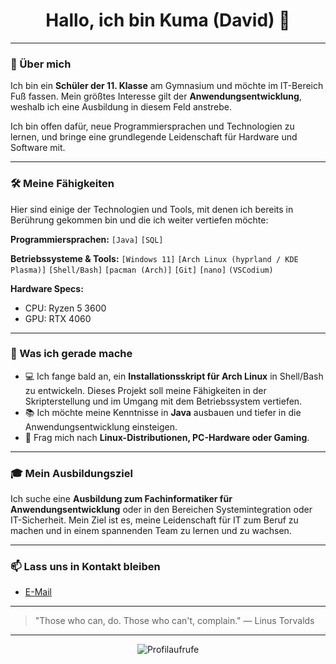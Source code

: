 <div align="center">
  <h1 align="center">Hallo, ich bin <span style="font-weight: bold;">Kuma (David)</span> 👋</h1>
</div>

---

### 🚀 Über mich
Ich bin ein **Schüler der 11. Klasse** am Gymnasium und möchte im IT-Bereich Fuß fassen. Mein größtes Interesse gilt der **Anwendungsentwicklung**, weshalb ich eine Ausbildung in diesem Feld anstrebe.

Ich bin offen dafür, neue Programmiersprachen und Technologien zu lernen, und bringe eine grundlegende Leidenschaft für Hardware und Software mit.

---

### 🛠️ Meine Fähigkeiten
Hier sind einige der Technologien und Tools, mit denen ich bereits in Berührung gekommen bin und die ich weiter vertiefen möchte:

**Programmiersprachen:**
`[Java]` `[SQL]`

**Betriebssysteme & Tools:**
`[Windows 11]` `[Arch Linux (hyprland / KDE Plasma)]` `[Shell/Bash]` `[pacman (Arch)]` `[Git]` `[nano]` `(VSCodium)`

**Hardware Specs:**
* CPU: Ryzen 5 3600
* GPU: RTX 4060
---

### 🌱 Was ich gerade mache
* 💻 Ich fange bald an, ein **Installationsskript für Arch Linux** in Shell/Bash zu entwickeln. Dieses Projekt soll meine Fähigkeiten in der Skripterstellung und im Umgang mit dem Betriebssystem vertiefen.
* 📚 Ich möchte meine Kenntnisse in **Java** ausbauen und tiefer in die Anwendungsentwicklung einsteigen.
* 💬 Frag mich nach **Linux-Distributionen, PC-Hardware oder Gaming**.

---

### 🎓 Mein Ausbildungsziel
Ich suche eine **Ausbildung zum Fachinformatiker für Anwendungsentwicklung** oder in den Bereichen Systemintegration oder IT-Sicherheit. Mein Ziel ist es, meine Leidenschaft für IT zum Beruf zu machen und in einem spannenden Team zu lernen und zu wachsen.

---

### 📫 Lass uns in Kontakt bleiben
* <a href="mailto:zKxma@proton.me">E-Mail</a>

---

> "Those who can, do. Those who can't, complain."
> — Linus Torvalds

---

<p align="center">
  <img src="https://komarev.com/ghpvc/?username=zKxma&style=flat-square&color=blue" alt="Profilaufrufe" />
</p>
